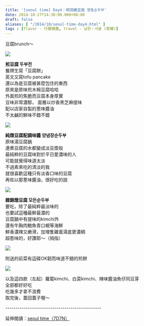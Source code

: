 ```yaml
---
title: '[seoul time] Day4：明洞嫩豆腐 명동순두부'
date: 2014-10-27T14:30:00.000+08:00
draft: false
aliases: [ "/2014/10/seoul-time-day4.html" ]
tags : [flavor - 行膳積腹, travel - 남한・서울 (首爾)]
---
```


豆腐brunch～  

[![](https://2.bp.blogspot.com/-Qx4ebZjWRwM/XE2EYTPCbYI/AAAAAAAAHYc/y6h2r72pmhI5dgOEIQ7ct6FATGhI7pVAACLcBGAs/s640/15621803062_1c95056a45_z.jpg)](https://2.bp.blogspot.com/-Qx4ebZjWRwM/XE2EYTPCbYI/AAAAAAAAHYc/y6h2r72pmhI5dgOEIQ7ct6FATGhI7pVAACLcBGAs/s1600/15621803062_1c95056a45_z.jpg)

**煎豆腐 두부전**  
餐牌生寫「豆腐餅」  
英文又寫tofu pancake  
還以為是豆腐被甚麼包住的東西  
原來是原味煎木棉豆腐哈哈  
外面煎的焦脆而豆腐本身厚實  
豆味非常濃郁， 面層以炒香黑芝麻提味  
配以店家自製的蔥味醬油  
不太鹹的鮮味不錯不錯  

[![](https://3.bp.blogspot.com/-5WrYkTSKVto/XE2EfsmKxnI/AAAAAAAAHYg/bv0DPLNKaPUNkxD7thHFQBB8Iy73GW37QCLcBGAs/s640/15000201944_a1eddbff86_z.jpg)](https://3.bp.blogspot.com/-5WrYkTSKVto/XE2EfsmKxnI/AAAAAAAAHYg/bv0DPLNKaPUNkxD7thHFQBB8Iy73GW37QCLcBGAs/s1600/15000201944_a1eddbff86_z.jpg)

**純燉豆腐配調味醬 양념장순두부**  
原味湯豆腐鍋  
連煮豆腐的水都變成淡豆漿般  
最純粹的豆腐味對於平日愛濃味的人  
可能就覺得味道太淡  
不過素來吃的清淡的我  
就很喜歡這種只有淡香口味的豆腐  
再佐以那蔥味醬油，很好吃的說  

[![](https://2.bp.blogspot.com/-6kjGZNwVpr4/XE2FAG9AUrI/AAAAAAAAHYs/HrveAKDgHPALP-IG2gcyns-3B4lcc5YKQCLcBGAs/s640/15620966235_b0f7b1842e_z.jpg)](https://2.bp.blogspot.com/-6kjGZNwVpr4/XE2FAG9AUrI/AAAAAAAAHYs/HrveAKDgHPALP-IG2gcyns-3B4lcc5YKQCLcBGAs/s1600/15620966235_b0f7b1842e_z.jpg)

**雜錦燉豆腐 모든순두부**  
要吃，除了最純粹最淡味的  
也要試這種最鮮最濃的  
豆腐鍋中有提味的kimchi外  
還有牛胸肉鮑魚青口蜆等海鮮  
鮮香濃辣又嫩滑，加埋隻雞蛋湯底更濃稠  
超惹味的，好讚耶～（拇指）  

[![](https://3.bp.blogspot.com/-HcdpcXurFYw/XE2FOGbS9bI/AAAAAAAAHYw/QwO3o-mw3LgoJXkbAH0tSdml4JEQnTxGwCLcBGAs/s640/15434328059_473be8fc87_z.jpg)](https://3.bp.blogspot.com/-HcdpcXurFYw/XE2FOGbS9bI/AAAAAAAAHYw/QwO3o-mw3LgoJXkbAH0tSdml4JEQnTxGwCLcBGAs/s1600/15434328059_473be8fc87_z.jpg)

附送的前菜有這碟OK韌而味道不錯的煎餅  

[![](https://4.bp.blogspot.com/-l60AV3hhKgQ/XE2FUamZkMI/AAAAAAAAHY0/RM0fssNEPJ0On7b5ZHPGYyAmQb3loCl0gCLcBGAs/s640/15621802572_87d8345e38_z.jpg)](https://4.bp.blogspot.com/-l60AV3hhKgQ/XE2FUamZkMI/AAAAAAAAHY0/RM0fssNEPJ0On7b5ZHPGYyAmQb3loCl0gCLcBGAs/s1600/15621802572_87d8345e38_z.jpg)

以及這四款（左起）蘿蔔kimchi、白菜kimchi、辣味醬油魚仔同豆芽  
全部都好好吃  
吃幾多才拿不浪費  
取完後，蓋回蓋子喔～  
  
\-----------------------------------------------  
  
延伸閱讀：[seoul time（7D7N）](http://www.hidie.net/2014/11/seoul-time7d7n.html)